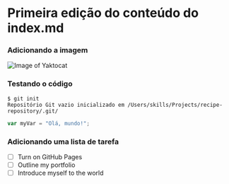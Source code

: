 # Primeira edição do conteúdo do index.md
### Adicionando a imagem
![Image of Yaktocat](https://octodex.github.com/images/yaktocat.png)
### Testando o código
```
$ git init
Repositório Git vazio inicializado em /Users/skills/Projects/recipe-repository/.git/
```

``` javascript
var myVar = "Olá, mundo!";
```
### Adicionando uma lista de tarefa

- [ ] Turn on GitHub Pages
- [ ] Outline my portfolio
- [ ] Introduce myself to the world
